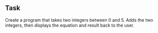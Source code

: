 ## Task

Create a program that takes two integers between 0 and 5. Adds the two integers, then displays the equation and result back to the user.
